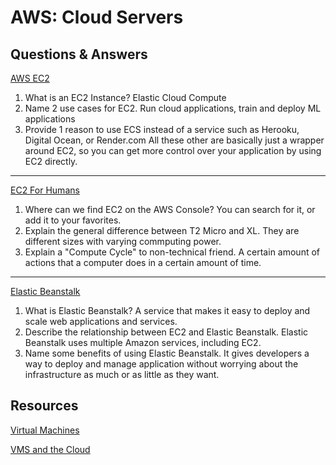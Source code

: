 # AWS: Cloud Servers

## Questions & Answers

[AWS EC2](https://aws.amazon.com/ec2/)

1. What is an EC2 Instance?
Elastic Cloud Compute
2. Name 2 use cases for EC2.
Run cloud applications, train and deploy ML applications
3. Provide 1 reason to use ECS instead of a service such as Herooku, Digital Ocean,
or Render.com
All these other are basically just a wrapper around EC2, so you can get more control
over your application by using EC2 directly.

---

[EC2 For Humans](https://www.youtube.com/watch?v=lZMkgOMYYIg)

1. Where can we find EC2 on the AWS Console?
You can search for it, or add it to your favorites.
2. Explain the general difference between T2 Micro and XL.
They are different sizes with varying commputing power.
3. Explain a "Compute Cycle" to non-technical friend.
A certain amount of actions that a computer does in a certain amount of time.

---

[Elastic Beanstalk](https://www.youtube.com/watch?v=SrwxAScdyT0)

1. What is Elastic Beanstalk?
A service that makes it easy to deploy and scale web applications and services.
2. Describe the relationship between EC2 and Elastic Beanstalk.
Elastic Beanstalk uses multiple Amazon services, including EC2.
3. Name some benefits of using Elastic Beanstalk.
It gives developers a way to deploy and manage application without worrying about
the infrastructure as much or as little as they want.

## Resources

[Virtual Machines](https://www.youtube.com/watch?v=yIVXjl4SwVo)

[VMS and the Cloud](https://www.youtube.com/watch?v=l0DfHUWMjsU)
